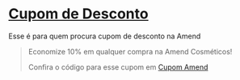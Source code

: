 # [Cupom de Desconto](https://github.com/CupomDeDesconto/Promocoes/blob/main/README.md)
Esse é para quem procura cupom de desconto na Amend
<blockquote cite="https://asasdodesconto.com/desconto/economize-10-em-qualquer-compra-na-amend-cosmeticos-2152025"><p>Economize 10% em qualquer compra na Amend Cosméticos!</p><footer>Confira o código para esse cupom em <a href="https://asasdodesconto.com/desconto/economize-10-em-qualquer-compra-na-amend-cosmeticos-2152025">Cupom Amend</a></footer></blockquote>
